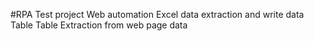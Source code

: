 #RPA Test project
Web automation
Excel data extraction and write data Table
Table Extraction from web page data
